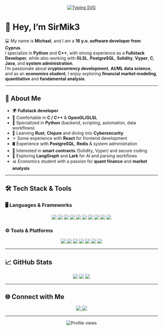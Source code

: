 <!-- Typing effect banner -->
<p align="center">
  <a href="https://github.com/SirMik3">
    <img src="https://readme-typing-svg.demolab.com?font=Fira+Code&weight=500&size=24&pause=1000&color=00BFFF&center=true&vCenter=true&width=600&lines=Python+%26+C%2B%2B+Developer;Fullstack+Developer;AI%2FML+%26+Crypto+Enthusiast;Economics+Student+%7C+Quant+Finance;Always+Learning+%F0%9F%9A%80" alt="Typing SVG" />
  </a>
</p>

# 👋 Hey, I’m SirMik3

💻 My name is **Michael**, and I am a **16 y.o. software developer from Cyprus**.  
I specialize in **Python** and **C++**, with strong experience as a **Fullstack Developer**, while also working with **GLSL**, **PostgreSQL**, **Solidity**, **Vyper**, **C**, **Java**, and **system administration**.  
I’m passionate about **cryptocurrency development**, **AI/ML data science**, and as an **economics student**, I enjoy exploring **financial market modeling**, **quantitative** and **fundamental analysis**.  

---

## 🚀 About Me
- 🌍 **Fullstack developer**  
- 🔧 Comfortable in **C / C++** & **OpenGL/GLSL**  
- 🐍 Specialized in **Python** (backend, scripting, automation, data workflows)  
- 🌱 Learning **Rust**, **Clojure** and diving into **Cybersecurity**  
- ⚛️ Some experience with **React** for frontend development  
- 🛢️ Experience with **PostgreSQL**, **Redis** & system administration  
- 🔐 Interested in **smart contracts** (Solidity, Vyper) and secure coding  
- 🤖 Exploring **LangGraph** and **Lark** for AI and parsing workflows  
- 📊 Economics student with a passion for **quant finance** and **market analysis**  

---

## 🛠️ Tech Stack & Tools

### 🖥️ Languages & Frameworks  
<p align="center">
  <img src="https://img.shields.io/badge/C-00599C?style=for-the-badge&logo=c&logoColor=white" />
  <img src="https://img.shields.io/badge/C++-00599C?style=for-the-badge&logo=c%2B%2B&logoColor=white" />
  <img src="https://img.shields.io/badge/Python-3776AB?style=for-the-badge&logo=python&logoColor=white" />
  <img src="https://img.shields.io/badge/Rust-000000?style=for-the-badge&logo=rust&logoColor=white" />
  <img src="https://img.shields.io/badge/Java-007396?style=for-the-badge&logo=java&logoColor=white" />
  <img src="https://img.shields.io/badge/GLSL-5586A4?style=for-the-badge&logo=opengl&logoColor=white" />
  <img src="https://img.shields.io/badge/Solidity-363636?style=for-the-badge&logo=solidity&logoColor=white" />
  <img src="https://img.shields.io/badge/Vyper-2980b9?style=for-the-badge&logo=ethereum&logoColor=white" />
  <img src="https://img.shields.io/badge/React-20232A?style=for-the-badge&logo=react&logoColor=61DAFB" />
  <img src="https://img.shields.io/badge/Clojure-00B140?style=for-the-badge&logo=clojure&logoColor=white" />
</p>

### ⚙️ Tools & Platforms  
<p align="center">
  <img src="https://img.shields.io/badge/PostgreSQL-4169E1?style=for-the-badge&logo=postgresql&logoColor=white" />
  <img src="https://img.shields.io/badge/Redis-DC382D?style=for-the-badge&logo=redis&logoColor=white" />
  <img src="https://img.shields.io/badge/LangGraph-0A192F?style=for-the-badge&logo=python&logoColor=white" />
  <img src="https://img.shields.io/badge/Linux-FCC624?style=for-the-badge&logo=linux&logoColor=black" />
  <img src="https://img.shields.io/badge/Git-F05032?style=for-the-badge&logo=git&logoColor=white" />
  <img src="https://img.shields.io/badge/Docker-2496ED?style=for-the-badge&logo=docker&logoColor=white" />
  <img src="https://img.shields.io/badge/Bash-4EAA25?style=for-the-badge&logo=gnu-bash&logoColor=white" />
</p>

---

## 📈 GitHub Stats
<p align="center">
  <img src="https://github-readme-stats.vercel.app/api?username=SirMik3&show_icons=true&theme=tokyonight" />
  <img src="https://github-readme-stats.vercel.app/api/top-langs/?username=SirMik3&layout=compact&theme=tokyonight" />
  <img src="https://github-readme-streak-stats.herokuapp.com/?user=SirMik3&theme=tokyonight" />
</p>

---

## 🌐 Connect with Me
<p align="center">
  <a href="https://www.linkedin.com/in/michaelefarov">
    <img src="https://img.shields.io/badge/LinkedIn-0A66C2?style=for-the-badge&logo=linkedin&logoColor=white" />
  </a>
<!--   <a href="https://twitter.com/yourhandle">
    <img src="https://img.shields.io/badge/Twitter-1DA1F2?style=for-the-badge&logo=twitter&logoColor=white" />
  </a> -->
  <a href="mailto:mike.efarov@gmail.com">
    <img src="https://img.shields.io/badge/Email-D14836?style=for-the-badge&logo=gmail&logoColor=white" />
  </a>
</p>

---

<p align="center">
  <img src="https://komarev.com/ghpvc/?username=SirMik3&style=flat-square&color=blue" alt="Profile views" />
</p>
